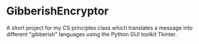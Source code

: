 # GibberishEncryptor
A short project for my CS principles class which translates a message into different "gibberish" languages using the Python GUI toolkit Tkinter.
